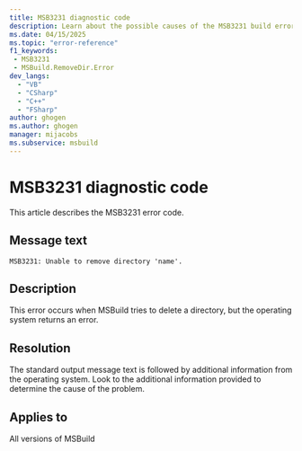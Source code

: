 ```yaml
---
title: MSB3231 diagnostic code
description: Learn about the possible causes of the MSB3231 build error and get troubleshooting tips.
ms.date: 04/15/2025
ms.topic: "error-reference"
f1_keywords:
 - MSB3231
 - MSBuild.RemoveDir.Error
dev_langs:
  - "VB"
  - "CSharp"
  - "C++"
  - "FSharp"
author: ghogen
ms.author: ghogen
manager: mijacobs
ms.subservice: msbuild
---
```

# MSB3231 diagnostic code

<!-- :::ErrorDefinitionDescription::: -->
<!-- :::editable-content name="introDescription"::: -->
This article describes the MSB3231 error code.
<!-- :::editable-content-end::: -->

## Message text

`MSB3231: Unable to remove directory 'name'.`

## Description

This error occurs when MSBuild tries to delete a directory, but the operating system returns an error.

## Resolution

The standard output message text is followed by additional information from the operating system. Look to the additional information provided to determine the cause of the problem.

## Applies to

All versions of MSBuild
